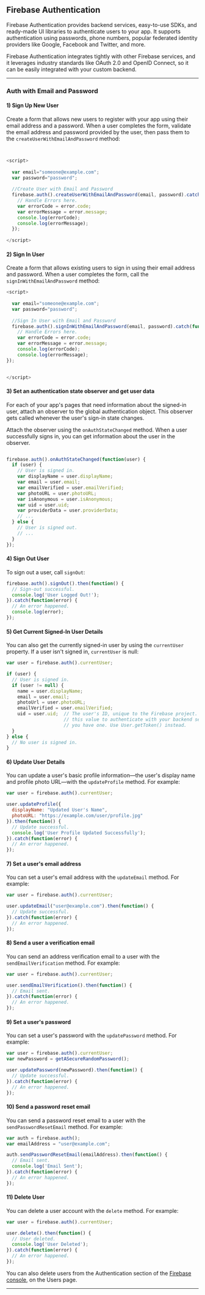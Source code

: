 ## Firebase Authentication
Firebase Authentication provides backend services, easy-to-use SDKs, and ready-made UI libraries to authenticate users to your app. It supports authentication using passwords, phone numbers, popular federated identity providers like Google, Facebook and Twitter, and more.

Firebase Authentication integrates tightly with other Firebase services, and it leverages industry standards like OAuth 2.0 and OpenID Connect, so it can be easily integrated with your custom backend.


---
### Auth with Email and Password
#### 1) Sign Up New User
Create a form that allows new users to register with your app using their email address and a password. When a user completes the form, validate the email address and password provided by the user, then pass them to the `createUserWithEmailAndPassword` method:
```js


<script>
 
  var email="someone@example.com";
  var password="password";
  
  //Create User with Email and Password
  firebase.auth().createUserWithEmailAndPassword(email, password).catch(function(error) {
    // Handle Errors here.
    var errorCode = error.code;
    var errorMessage = error.message;
    console.log(errorCode);
    console.log(errorMessage);
  });
  
</script>

```


#### 2) Sign In User
Create a form that allows existing users to sign in using their email address and password. When a user completes the form, call the `signInWithEmailAndPassword` method:


```js
<script>
  
  var email="someone@example.com";
  var password="password";
  
  //Sign In User with Email and Password
  firebase.auth().signInWithEmailAndPassword(email, password).catch(function(error) {
    // Handle Errors here.
    var errorCode = error.code;
    var errorMessage = error.message;
    console.log(errorCode);
    console.log(errorMessage);
});

  
</script>

```

#### 3) Set an authentication state observer and get user data

For each of your app's pages that need information about the signed-in user, attach an observer to the global authentication object. This observer gets called whenever the user's sign-in state changes.

Attach the observer using the `onAuthStateChanged` method. When a user successfully signs in, you can get information about the user in the observer.


```js

firebase.auth().onAuthStateChanged(function(user) {
  if (user) {
    // User is signed in.
    var displayName = user.displayName;
    var email = user.email;
    var emailVerified = user.emailVerified;
    var photoURL = user.photoURL;
    var isAnonymous = user.isAnonymous;
    var uid = user.uid;
    var providerData = user.providerData;
    // ...
  } else {
    // User is signed out.
    // ...
  }
});

```

#### 4) Sign Out User

To sign out a user, call `signOut`:

```js
firebase.auth().signOut().then(function() {
  // Sign-out successful.
  console.log('User Logged Out!');
}).catch(function(error) {
  // An error happened.
  console.log(error);
});
```

#### 5) Get Current Signed-In User Details

You can also get the currently signed-in user by using the `currentUser` property. If a user isn't signed in, `currentUser` is null:

```js
var user = firebase.auth().currentUser;

if (user) {
  // User is signed in.
  if (user != null) {
    name = user.displayName;
    email = user.email;
    photoUrl = user.photoURL;
    emailVerified = user.emailVerified;
    uid = user.uid;  // The user's ID, unique to the Firebase project. Do NOT use
                     // this value to authenticate with your backend server, if
                     // you have one. Use User.getToken() instead.
  }
} else {
  // No user is signed in.
}
```

#### 6) Update User Details

You can update a user's basic profile information—the user's display name and profile photo URL—with the `updateProfile` method. For example:



```js
var user = firebase.auth().currentUser;

user.updateProfile({
  displayName: "Updated User's Name",
  photoURL: "https://example.com/user/profile.jpg"
}).then(function() {
  // Update successful.
  console.log('User Profile Updated Successfully');
}).catch(function(error) {
  // An error happened.
});
```


#### 7) Set a user's email address

You can set a user's email address with the `updateEmail` method. For example:

```js
var user = firebase.auth().currentUser;

user.updateEmail("user@example.com").then(function() {
  // Update successful.
}).catch(function(error) {
  // An error happened.
});
```

#### 8) Send a user a verification email

You can send an address verification email to a user with the `sendEmailVerification` method. For example:

```js
var user = firebase.auth().currentUser;

user.sendEmailVerification().then(function() {
  // Email sent.
}).catch(function(error) {
  // An error happened.
});
```


#### 9) Set a user's password

You can set a user's password with the `updatePassword` method. For example:


```js
var user = firebase.auth().currentUser;
var newPassword = getASecureRandomPassword();

user.updatePassword(newPassword).then(function() {
  // Update successful.
}).catch(function(error) {
  // An error happened.
});
```

#### 10) Send a password reset email

You can send a password reset email to a user with the `sendPasswordResetEmail` method. For example:
```js
var auth = firebase.auth();
var emailAddress = "user@example.com";

auth.sendPasswordResetEmail(emailAddress).then(function() {
  // Email sent.
  console.log('Email Sent');
}).catch(function(error) {
  // An error happened.
});
```


#### 11) Delete User

You can delete a user account with the `delete` method. For example:

```js
var user = firebase.auth().currentUser;

user.delete().then(function() {
  // User deleted.
  console.log('User Deleted');
}).catch(function(error) {
  // An error happened.
});
```
You can also delete users from the Authentication section of the [Firebase console](https://console.firebase.google.com/?authuser=0), on the Users page.

---


